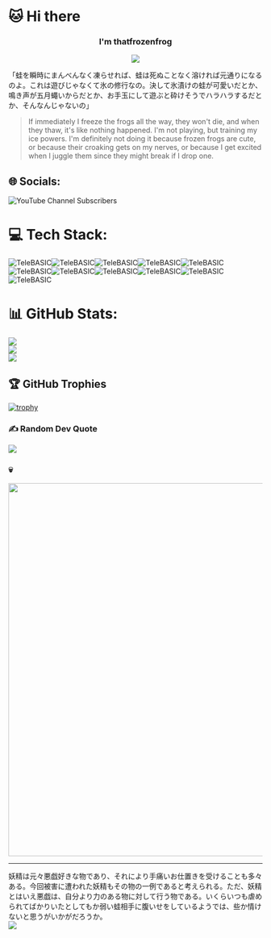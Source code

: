 # 🐱 Hi there
<h3 align="center">I'm thatfrozenfrog</h3>
<p align="center">
  <img src="https://moe-counter.glitch.me/get/@thatfrozenfrog?theme=asoul">
</p>
「蛙を瞬時にまんべんなく凍らせれば、蛙は死ぬことなく溶ければ元通りになるのよ。これは遊びじゃなくて氷の修行なの。決して氷漬けの蛙が可愛いだとか、鳴き声が五月蠅いからだとか、お手玉にして遊ぶと砕けそうでハラハラするだとか、そんなんじゃないの」

> If immediately I freeze the frogs all the way, they won't die, and when they thaw, it's like nothing happened. I'm not playing, but training my ice powers. I'm definitely not doing it because frozen frogs are cute, or because their croaking gets on my nerves, or because I get excited when I juggle them since they might break if I drop one.

## 🌐 Socials:

![YouTube Channel Subscribers](https://img.shields.io/youtube/channel/subscribers/UC2Uni5KxBISOFOspaPS4pbg?style=for-the-badge&logo=youtube&labelColor=gray)

# 💻 Tech Stack:
![TeleBASIC](https://raw.githubusercontent.com/telehack-foundation/.github/main/profile/svg/telebasic.svg)![TeleBASIC](https://raw.githubusercontent.com/telehack-foundation/.github/main/profile/svg/telebasic.svg)![TeleBASIC](https://raw.githubusercontent.com/telehack-foundation/.github/main/profile/svg/telebasic.svg)![TeleBASIC](https://raw.githubusercontent.com/telehack-foundation/.github/main/profile/svg/telebasic.svg)![TeleBASIC](https://raw.githubusercontent.com/telehack-foundation/.github/main/profile/svg/telebasic.svg)![TeleBASIC](https://raw.githubusercontent.com/telehack-foundation/.github/main/profile/svg/telebasic.svg)![TeleBASIC](https://raw.githubusercontent.com/telehack-foundation/.github/main/profile/svg/telebasic.svg)![TeleBASIC](https://raw.githubusercontent.com/telehack-foundation/.github/main/profile/svg/telebasic.svg)![TeleBASIC](https://raw.githubusercontent.com/telehack-foundation/.github/main/profile/svg/telebasic.svg)![TeleBASIC](https://raw.githubusercontent.com/telehack-foundation/.github/main/profile/svg/telebasic.svg)![TeleBASIC](https://raw.githubusercontent.com/telehack-foundation/.github/main/profile/svg/telebasic.svg)

# 📊 GitHub Stats:
![](https://github-readme-stats.vercel.app/api?username=thatfrozenfrog&theme=ambient_gradient&hide_border=false&include_all_commits=true&count_private=true)<br/>
![](https://github-readme-streak-stats.herokuapp.com/?user=thatfrozenfrog&theme=ambient_gradient&hide_border=false)<br/>
![](https://github-readme-stats.vercel.app/api/top-langs/?username=thatfrozenfrog&theme=ambient_gradient&hide_border=false&include_all_commits=true&count_private=true&layout=compact)

## 🏆 GitHub Trophies
[![trophy](https://github-profile-trophy.vercel.app/?username=thatfrozenfrog)](https://github.com/thatfrozenfrog/github-profile-trophy)

### ✍️ Random Dev Quote
![](https://quotes-github-readme.vercel.app/api?type=vetical&theme=radical)

### 💀
<img src="https://imgs.xkcd.com/comics/real_programmers.png" width="740px"/>

---


妖精は元々悪戯好きな物であり、それにより手痛いお仕置きを受けることも多々ある。今回被害に遭われた妖精もその物の一例であると考えられる。ただ、妖精とはいえ悪戯は、自分より力のある物に対して行う物である。いくらいつも虐められてばかりいたとしてもか弱い蛙相手に腹いせをしているようでは、些か情けないと思うがいかがだろうか。
<br>
<img src="https://kosuzu.neocities.org/Contents/063BAiJRCirno.jpg"/>

